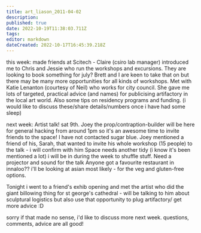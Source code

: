 ```yaml
---
title: art_liason_2011-04-02
description: 
published: true
date: 2022-10-19T11:38:03.711Z
tags: 
editor: markdown
dateCreated: 2022-10-17T16:45:39.218Z
---
```


this week: made friends at Scitech - Claire (csiro lab manager) introduced me to Chris and Jessie who run the workshops and excursions. They are looking to book something for july? Brett and I are keen to take that on but there may be many more opportunities for all kinds of workshops. Met with Katie Lenanton (courtesy of Neil) who works for city council. She gave me lots of targeted, practical advice (and names) for publicising artifactory in the local art world. Also some tips on residency programs and funding. (i would like to discuss these/share details/numbers once i have had some sleep)

next week: Artist talk! sat 9th. Joey the prop/contraption-builder will be here for general hacking from around 1pm so it's an awesome time to invite friends to the space! I have not contacted sugar blue. Joey mentioned a friend of his, Sarah, that wanted to invite his whole workshop (15 people) to the talk - i will confirm with him Space needs another tidy (i know it's been mentioned a lot) i will be in during the week to shuffle stuff. Need a projector and sound for the talk Anyone got a favourite restaurant in innaloo?? i'll be looking at asian most likely - for the veg and gluten-free options.

Tonight i went to a friend's exhib opening and met the artist who did the giant billowing thing for st george's cathedral - will be talking to him about sculptural logistics but also use that opportunity to plug artifactory/ get more advice :D

sorry if that made no sense, i'd like to discuss more next week. questions, comments, advice are all good!
